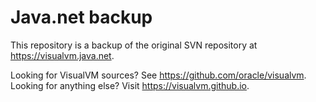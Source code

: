 # Java.net backup

This repository is a backup of the original SVN repository at https://visualvm.java.net.

Looking for VisualVM sources? See https://github.com/oracle/visualvm. Looking for anything else? Visit https://visualvm.github.io.
